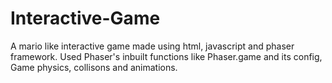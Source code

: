# Interactive-Game
A mario like interactive game made using html, javascript and phaser framework.
Used Phaser's inbuilt functions like
Phaser.game and its config, 
 Game physics, collisons and animations.

